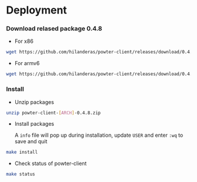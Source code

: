 # Deployment

### Download relased package 0.4.8
* For x86
```bash
wget https://github.com/hilanderas/powter-client/releases/download/0.4.8/powter-client-x86-0.4.8.zip
```

* For armv6
```bash
wget https://github.com/hilanderas/powter-client/releases/download/0.4.8/powter-client-armv6-0.4.8.zip
```

### Install 
* Unzip packages
```bash
unzip powter-client-[ARCH]-0.4.8.zip
```

* Install packages

	A `info` file will pop up during installation, update `USER` and enter `:wq` to save and quit
```bash
make install
```

* Check status of powter-client
```bash
make status
```

